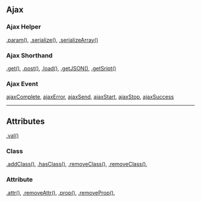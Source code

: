 ## Ajax

### Ajax Helper
[.param()](ajax/helper.md#.param()), 
[.serialize()](ajax/helper.md#.serialize()),
[.serializeArray()](ajax/helper.md#.serializeArray())

### Ajax Shorthand
[.get()](ajax/shorthand.md#.get()),
[.post()](ajax/shorthand.md#.post()),
[.load()](ajax/shorthand.md#.load()),
[.getJSON()](ajax/shorthand.md#.getJSON()),
[.getSript()](ajax/shorthand.md#.getScript())

### Ajax Event
[ajaxComplete](ajax/event.md#ajaxcomplete),
[ajaxError](ajax/event.md#ajaxeror),
[ajaxSend](ajax/event.md#ajaxsend),
[ajaxStart](ajax/event.md#),
[ajaxStop](ajax/event.md),
[ajaxSuccess](ajax/event.md)

---
## Attributes

[.val()](attributes.md#.val())

### Class
[.addClass()](attributes.md#.addClass()),
[.hasClass()](attributes.md#.hasClass()),
[.removeClass()](attributes.md#.removeClass()),
[.removeClass()](attributes.md#.toggleClass()),

### Attribute
[.attr()](attributes.md#.attr()),
[.removeAttr()](attributes.md#.removeAttr()),
[.prop()](attributes.md#.prop()),
[.removeProp()](attributes.md#.removeProp()),
